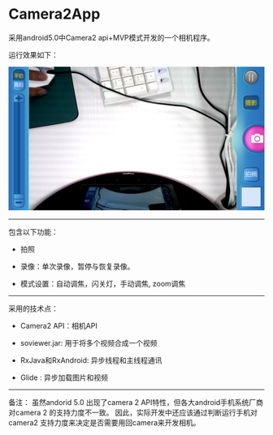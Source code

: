# Camera2App

采用android5.0中Camera2 api+MVP模式开发的一个相机程序。

运行效果如下：

![image](https://github.com/13767004362/Camera2App/blob/master/app/device-2018-02-06-144135.png)



-----
包含以下功能：

- 拍照

- 录像：单次录像，暂停与恢复录像。

- 模式设置：自动调焦，闪关灯，手动调焦, zoom调焦


----

采用的技术点：

- Camera2 API：相机API

- soviewer.jar: 用于将多个视频合成一个视频

- RxJava和RxAndroid: 异步线程和主线程通讯

- Glide : 异步加载图片和视频

----


备注：
虽然andorid 5.0 出现了camera 2 API特性，但各大android手机系统厂商对camera 2 的支持力度不一致。
因此，实际开发中还应该通过判断运行手机对camera2 支持力度来决定是否需要用回camera来开发相机。
